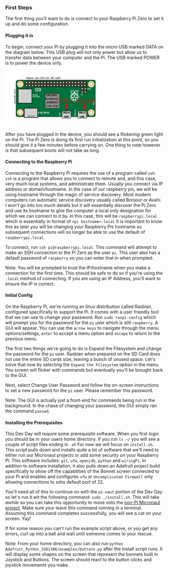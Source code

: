 ### First Steps


The first thing you'll want to do is connect to your Raspberry Pi Zero to set it up and do some configuration.  

#### Plugging it in
To begin, connect your Pi by plugging it into the micro USB marked DATA on the diagram below.  This USB plug will not only power but allow us to transfer data between your computer and the Pi.  The USB marked POWER is to power the device only.

![Pi Zero Diagram](pi-zero.png "By Efa, CC BY-SA 3.0, https://commons.wikimedia.org/w/index.php?curid=53282392")

After you have plugged in the device, you should see a flickering green light on the Pi.  The Pi Zero is doing its first run initialization at this point, so you should give it a few minutes before carrying on.  One thing to note however is that subsequent boots will not take as long.

#### Connecting to the Raspberry Pi
Connecting to the Raspberry Pi requires the use of a program called `ssh`.  `ssh` is a program that allows you to connect to remote and, and this case, very much local systems, and administrate them.  Usually you connect via IP address or domain/hostname.  In the case of our raspberry pis, we will be using hostname through the magic of service discovery.  Most modern computers run automatic service discovery usually called Bonjour or Avahi.  I won't go into too much details but it will essentially discover the Pi Zero and use its hostname to give the computer a local only designation for which we can connect to it by.  In this case, this will be `raspberrypi.local` which is essentially in format of `<pi hostname>.local`  It is important to know this as later you will be changing your Raspberry Pis hostname so subsequent connections will no longer be able to use the default of `raspberrypi.local`.

To connect, run `ssh pi@raspberrypi.local`.  This command will attempt to make an SSH connection to the Pi Zero as the user `pi`.  This user also has a default password of `raspberry` so you can enter that in when prompted.

Note:  You will be prompted to trust the IP/hostname when you make a connection for the first time.  This should be safe to do so if you're using the `.local` method of connecting.  If you are using an IP Address, you'll want to ensure the IP is correct.

#### Initial Config
On the Raspberry Pi, we're running an linux distribution called Rasbian, configured specifically to support the Pi.  It comes with a user friendly tool that we can use to change your password.  Run `sudo raspi-config` which will prompt you for the password for the `pi` user which is still `raspberry`.  A GUI will appear.  You can use the `arrow keys` to navigate through the menu options/settings, `enter` to accept a menu option and `escape` to return to the previous menu.

The first two things we're going to do is Expand the Filesystem and change the password for the `pi` user.  Rasbian when prepared on the SD Card does not use the entire SD cards size, leaving a bunch of unused space.  Let's solve that now by selecting the `Expand the Filesystem` option in the menu.  You screen will flicker with commands but eventually you'll be brought back to the GUI.

Next, select Change User Password and follow the on-screen instructions to set a new password for the `pi` user.  Please remember this password.

Note:  The GUI is actually just a front-end for commands being run in the background.  In the chase of changing your password, the GUI simply ran the command `passwd`.

#### Installing the Prerequisites
This Dev Day will require some prerequisite software.  When you first login you should be in your users home directory.  If you run `ls ~/` you will see a couple of script files ending in `.sh`  For now we will focus on `install.sh`.  This script pulls down and installs quite a lot of software that we'll need to either run our Micronaut projects or add some security on your Raspberry Pi.  This software includes:  `git`, `ufw`, `openjdk`, `python` and `wiringPi`.  In addition to software installation, it also pulls down an Adafruit project build specifically to show off the capabilities of the Bonnet screen connected to your Pi and enables and configures `ufw` or `Uncomplicated Firewall` only allowing connections to sshs default port of 22.

You'll need all of this to continue on with the `pi-naut` portion of the Dev Day so let's run it wit the following command: `sudo ./install.sh`.  This will take *awhile* so you can take this opportunity to move onto the [non-Pi Micronaut project](../README.md#exercises).  Make sure your leave this command running in a terminal.  Assuming this command completes successfully, you will see a cat on your screen.  Yay!


If for some reason you can't run the example script above, or you get any errors, curl up into a ball and wait until someone comes to your rescue.

Note:  From your home directory, you can also run `python Adafruit_Python_SSD1306/examples/buttons.py` after the install script runs. It will display some shapes on the screen that represent the bonnets built in Joystick and Buttons.  The screen should react to the button clicks and joystick movements you make.
